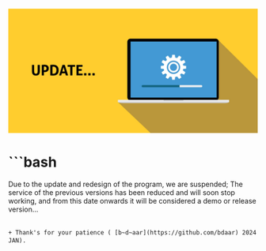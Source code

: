 ![img](https://github.com/bdaar/SHIELD/blob/main/UI-UX%2Fupdate.png)

# ```bash
Due to the update and redesign of the program, we are suspended;
The service of the previous versions has been reduced and will soon stop working, and from this date onwards it will be considered a demo or release version...
```

+ Thank's for your patience ( [b̴d̴aar](https://github.com/bdaar) 2024 JAN).
